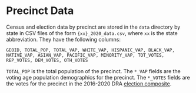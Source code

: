 # Precinct Data

Census and election data by precinct are stored in the `data` directory by state in CSV files of the form `{xx}_2020_data.csv`, where `xx` is the state abbreviation.
They have the following columns:

```
GEOID, TOTAL_POP, TOTAL_VAP, WHITE_VAP, HISPANIC_VAP, BLACK_VAP, NATIVE_VAP, ASIAN_VAP, PACIFIC_VAP, MINORITY_VAP, TOT_VOTES, REP_VOTES, DEM_VOTES, OTH_VOTES
```

`TOTAL_POP` is the total population of the precinct.
The `*_VAP` fields are the voting age population demographics for the precinct.
The `*_VOTES` fields are the votes for the precinct in the 2016-2020 DRA [election composite](https://medium.com/dra-2020/election-composites-13d05ed07864).
